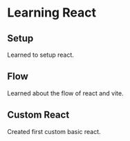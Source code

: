# Learning React

## Setup
Learned to setup react.

## Flow
Learned about the flow of react and vite.

## Custom React
Created first custom basic react.

